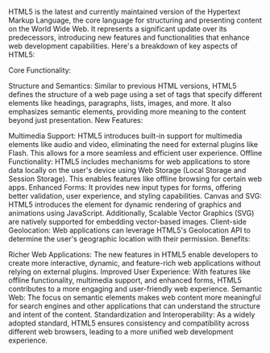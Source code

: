 HTML5 is the latest and currently maintained version of the Hypertext Markup Language, the core language for structuring and presenting content on the World Wide Web. It represents a significant update over its predecessors, introducing new features and functionalities that enhance web development capabilities. Here's a breakdown of key aspects of HTML5:

Core Functionality:

Structure and Semantics: Similar to previous HTML versions, HTML5 defines the structure of a web page using a set of tags that specify different elements like headings, paragraphs, lists, images, and more. It also emphasizes semantic elements, providing more meaning to the content beyond just presentation.
New Features:

Multimedia Support: HTML5 introduces built-in support for multimedia elements like audio and video, eliminating the need for external plugins like Flash. This allows for a more seamless and efficient user experience.
Offline Functionality: HTML5 includes mechanisms for web applications to store data locally on the user's device using Web Storage (Local Storage and Session Storage). This enables features like offline browsing for certain web apps.
Enhanced Forms: It provides new input types for forms, offering better validation, user experience, and styling capabilities.
Canvas and SVG: HTML5 introduces the <canvas> element for dynamic rendering of graphics and animations using JavaScript. Additionally, Scalable Vector Graphics (SVG) are natively supported for embedding vector-based images.
Client-side Geolocation: Web applications can leverage HTML5's Geolocation API to determine the user's geographic location with their permission.
Benefits:

Richer Web Applications: The new features in HTML5 enable developers to create more interactive, dynamic, and feature-rich web applications without relying on external plugins.
Improved User Experience: With features like offline functionality, multimedia support, and enhanced forms, HTML5 contributes to a more engaging and user-friendly web experience.
Semantic Web: The focus on semantic elements makes web content more meaningful for search engines and other applications that can understand the structure and intent of the content.
Standardization and Interoperability: As a widely adopted standard, HTML5 ensures consistency and compatibility across different web browsers, leading to a more unified web development experience.
